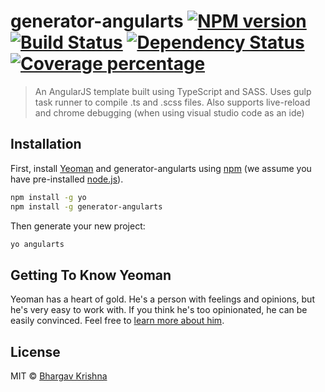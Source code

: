 # generator-angularts [![NPM version][npm-image]][npm-url] [![Build Status][travis-image]][travis-url] [![Dependency Status][daviddm-image]][daviddm-url] [![Coverage percentage][coveralls-image]][coveralls-url]
> An AngularJS template built using TypeScript and SASS. Uses gulp task runner to compile .ts and .scss files. Also supports live-reload and chrome debugging (when using visual studio code as an ide)

## Installation

First, install [Yeoman](http://yeoman.io) and generator-angularts using [npm](https://www.npmjs.com/) (we assume you have pre-installed [node.js](https://nodejs.org/)).

```bash
npm install -g yo
npm install -g generator-angularts
```

Then generate your new project:

```bash
yo angularts
```

## Getting To Know Yeoman

Yeoman has a heart of gold. He&#39;s a person with feelings and opinions, but he&#39;s very easy to work with. If you think he&#39;s too opinionated, he can be easily convinced. Feel free to [learn more about him](http://yeoman.io/).

## License

MIT © [Bhargav Krishna](https://github.com/WrathOfZombies)


[npm-image]: https://badge.fury.io/js/generator-angularts.svg
[npm-url]: https://npmjs.org/package/generator-angularts
[travis-image]: https://travis-ci.org/WrathOfZombies/generator-angularts.svg?branch=master
[travis-url]: https://travis-ci.org/WrathOfZombies/generator-angularts
[daviddm-image]: https://david-dm.org/WrathOfZombies/generator-angularts.svg?theme=shields.io
[daviddm-url]: https://david-dm.org/WrathOfZombies/generator-angularts
[coveralls-image]: https://coveralls.io/repos/WrathOfZombies/generator-angularts/badge.svg
[coveralls-url]: https://coveralls.io/r/WrathOfZombies/generator-angularts
